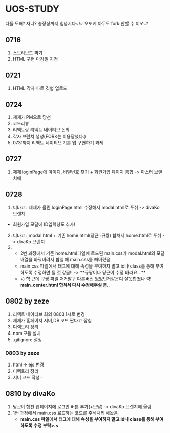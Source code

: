 ﻿# UOS-STUDY
 
 다들 모해? 자니?
 총장상까지 힘냅시다~!~
 오또케 아무도 fork 안할 수 이쏘..?
 
 ## 0716
 1. 스토리보드 짜기
 2. HTML 구현 마감일 지정
 
 ## 0721
 1. HTML 각자 파트 깃헙 업로드
 
 ## 0724
 1. 제제가 PM으로 당선
 2. 코드리뷰
 3. 리액트랑 리액트 네이티브 논의
 4. 각자 브런치 생성(FORK는 이용당했다.)
 5. 0731까지 리엑트 네이티브 기본 앱 구현하기 과제
 
 ## 0727
 1. 제제 loginPage에 아이디, 비밀번호 찾기 + 회원가입 페이지 통합 -> 마스터 브랜치에 

 ## 0728
 1. 디바고 : 제제가 올린 loginPage.html 수정해서 modal.html로 푸쉬 -> divaKo 브랜치
 - 회원가입 모달에 ID입력창도 추가!
 2. 디바고 : modal.html + 기존 home.html(당근+규짱) 합쳐서 home.html로 푸쉬 -> divaKo 브랜치
 3. - 2번 과정에서 기존 home.html파일에 로드된 main.css가 modal.html의 모달 배열을 바꿔버려서 합칠 때 main.css를 빼버렸음
    - main.css 파일에서 태그에 대해 속성을 부여하지 말고 id나 class를 통해 부여하도록 수정하면 될 것 같음!! ->  **규짱이나 당근이 수정 바라요.. **
    - +) 헉 근데 규짱 파일 저거말구 다른버전 있었던거같은디 잘못합쳤나 꺅! **main_center.html 합쳐서 다시 수정해주실 분..**

## 0802 by zeze
1. 리액트 네이티브 회의 0803 1시로 변경
2. 제제가 홈페이지 서버,DB 코드 짠다고 깝침
3. 디렉토리 정리
4. npm 모듈 설치
5. .gitignore 설정

### 0803 by zeze
1. html -> ejs 변경
2. 디렉토리 정리
3. 서버 코드 작성+

## 0810 by divaKo
1. 당근이 합친 웹페이지에 로그인 버튼 추가(+모달) -> divaKo 브랜치에 올림
2. 1번 과정에서 main.css 로드하는 코드를 주석처리 해놨음
    - **main.css 파일에서 태그에 대해 속성을 부여하지 말고 id나 class를 통해 부여하도록 수정 부탁>.<**
